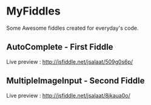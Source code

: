 # MyFiddles

Some Awesome fiddles created for everyday's code.

## AutoComplete - First Fiddle
Live preview : http://jsfiddle.net/jsalaat/509g0s6p/

## MultipleImageInput - Second Fiddle
Live preview : http://jsfiddle.net/jsalaat/8jkaua0o/